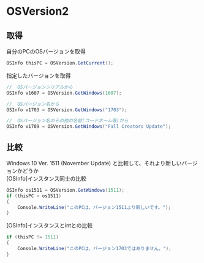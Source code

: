 # OSVersion2

## 取得

自分のPCのOSバージョンを取得
```csharp
OSInfo thisPC = OSVersion.GetCurrent();
```

指定したバージョンを取得  
```csharp
//  OSバージョンシリアルから
OSInfo v1607 = OSVersion.GetWindows(1607);

//  OSバージョン名から
OSInfo v1703 = OSVersion.GetWindows("1703");

//  OSバージョン名のその他の名前(コードネーム等)から
OSInfo v1709 = OSVersion.GetWindows("Fall Creators Update");
```

## 比較

Windows 10 Ver. 1511 (November Update) と比較して、それより新しいバージョンかどうか  
&lbrack;OSInfo&rbrack;インスタンス同士の比較
```csharp
OSInfo os1511 = OSVersion.GetWindows(1511);
if (thisPC > os1511)
{
    Console.WriteLine("このPCは、バージョン1511より新しいです。");
}
```

&lbrack;OSInfo&rbrack;インスタンスとintとの比較
```csharp
if (thisPC != 1511)
{
    Console.WriteLine("このPCは、バージョン1703ではありません。");
}
```

